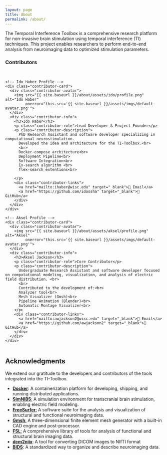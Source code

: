 ```yaml
---
layout: page
title: About
permalink: /about/
---
```


The Temporal Interference Toolbox is a comprehensive research platform for non-invasive brain stimulation using temporal interference (TI) techniques. This project enables researchers to perform end-to-end analysis from neuroimaging data to optimized stimulation parameters.

### Contributors

<div class="contributors-section">
  <div class="contributor-grid">
    
    <!-- Ido Haber Profile -->
    <div class="contributor-card">
      <div class="contributor-avatar">
        <img src="{{ site.baseurl }}/about/assets/ido/profile.png" alt="Ido Haber" 
             onerror="this.src='{{ site.baseurl }}/assets/imgs/default-avatar.png'">
      </div>
      <div class="contributor-info">
        <h3>Ido Haber</h3>
        <p class="contributor-role">Lead Developer & Project Founder</p>
        <p class="contributor-description">
          PhD Research Assistant and software developer specializing in computational neurostimulation. 
          Developed the idea and architecture for the TI-Toolbox.<br>
          <br>
          Docker-compose architecture<br>
          Deployment Pipeline<br>
          Software Integration<br>
          Ex-search algorithm <br>
          flex-search extentions<br>

        </p>
        <div class="contributor-links">
          <a href="mailto:ihaber@wisc.edu" target="_blank">📧 Email</a>
          <a href="https://github.com/idossha" target="_blank">🔗 GitHub</a>
        </div>
      </div>
    </div>

    <!-- Aksel Profile -->
    <div class="contributor-card">
      <div class="contributor-avatar">
        <img src="{{ site.baseurl }}/about/assets/aksel/profile.png" alt="Aksel" 
             onerror="this.src='{{ site.baseurl }}/assets/imgs/default-avatar.png'">
      </div>
      <div class="contributor-info">
        <h3>Aksel Jackson</h3>
        <p class="contributor-role">Core Contributor</p>
        <p class="contributor-description">
          Undergraduate Research Assistant and software developer focused on computational modeling, visualization, and analysis of electric field distribution. <br>
          <br>
          Contributed to the development of:<br>
          Analyzer tool<br>
          Mesh Visualizer (Gmsh)<br>
          Pipeline Animation (Blender)<br>
          Automatic Montage Visualizer<br>
        </p>
        <div class="contributor-links">
          <a href="mailto:awjackson2@wisc.edu" target="_blank">📧 Email</a>
          <a href="https://github.com/awjackson2" target="_blank">🔗 GitHub</a>
        </div>
      </div>
    </div>

  </div>
</div>

## Acknowledgments

We extend our gratitude to the developers and contributors of the tools integrated into the TI-Toolbox. 

- [**Docker**](https://www.docker.com): A containerization platform for developing, shipping, and running distributed applications.
- [**SimNIBS**:](https://simnibs.github.io/simnibs/build/html/index.html) A simulation environment for transcranial brain stimulation, enabling electric field modeling.
- [**FreeSurfer**:](https://surfer.nmr.mgh.harvard.edu/) A software suite for the analysis and visualization of structural and functional neuroimaging data.
- [**Gmsh**:](http://gmsh.info/) A three-dimensional finite element mesh generator with a built-in CAD engine and post-processor.  
- [**FSL**:](https://fsl.fmrib.ox.ac.uk/fsl/) A comprehensive library of tools for analysis of functional and structural brain imaging data.
- [**dcm2niix**](https://github.com/rordenlab/dcm2niix): A tool for converting DICOM images to NIfTI format
- [**BIDS**](https://bids.neuroimaging.io/): A standardized way to organize and describe neuroimaging data.



<style>
.contributors-section {
  margin: 2rem 0;
}

.contributor-grid {
  display: grid;
  grid-template-columns: repeat(auto-fit, minmax(350px, 1fr));
  gap: 2rem;
  margin-top: 1.5rem;
}

.contributor-card {
  background: #f8f9fa;
  border-radius: 12px;
  padding: 1.5rem;
  box-shadow: 0 2px 8px rgba(0,0,0,0.1);
  transition: transform 0.2s ease, box-shadow 0.2s ease;
}

.contributor-card:hover {
  transform: translateY(-2px);
  box-shadow: 0 4px 12px rgba(0,0,0,0.15);
}

.contributor-avatar {
  width: 80px;
  height: 80px;
  margin: 0 auto 1rem;
  border-radius: 50%;
  overflow: hidden;
  background-color: #e9ecef;
}

.contributor-avatar img {
  width: 100%;
  height: 100%;
  object-fit: cover;
}

.contributor-info {
  text-align: center;
}

.contributor-info h3 {
  margin: 0 0 0.25rem;
  font-size: 1.25rem;
}

.contributor-role {
  color: #6c757d;
  font-weight: 600;
  margin: 0 0 0.75rem;
  font-size: 0.9rem;
  text-transform: uppercase;
  letter-spacing: 0.5px;
}

.contributor-description {
  color: #495057;
  line-height: 1.5;
  margin-bottom: 1rem;
  font-size: 0.95rem;
}

.contributor-links {
  display: flex;
  justify-content: center;
  gap: 0.75rem;
  flex-wrap: wrap;
}

.contributor-links a {
  background: grey;
  color: white;
  padding: 0.4rem 0.8rem;
  border-radius: 20px;
  text-decoration: none;
  font-size: 0.85rem;
  transition: background-color 0.2s ease;
}

.contributor-links a:hover {
  background: #0056b3;
}

@media (max-width: 768px) {
  .contributor-grid {
    grid-template-columns: 1fr;
    gap: 1.5rem;
  }
  
  .contributor-card {
    padding: 1rem;
  }
  
  .contributor-avatar {
    width: 60px;
    height: 60px;
  }
}
</style> 

